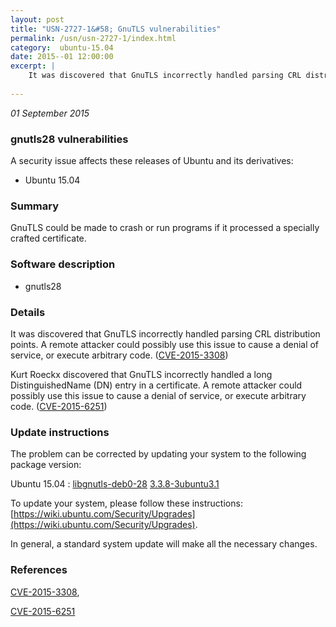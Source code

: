 ```yaml
---
layout: post
title: "USN-2727-1&#58; GnuTLS vulnerabilities"
permalink: /usn/usn-2727-1/index.html
category:  ubuntu-15.04
date: 2015--01 12:00:00
excerpt: |
    It was discovered that GnuTLS incorrectly handled parsing CRL distribution points. A remote attacker could possibly use this issue to cause a denial of service, or execute arbitrary code. ([CVE-2015-3308](http://people.ubuntu.com/~ubuntu-security/cve/CVE-2015-3308))
    
--- 
```

 
 

*01 September 2015*

### gnutls28 vulnerabilities

A security issue affects these releases of Ubuntu and its derivatives:

* Ubuntu 15.04

### Summary

GnuTLS could be made to crash or run programs if it processed a specially crafted certificate.

### Software description

* gnutls28 

### Details

It was discovered that GnuTLS incorrectly handled parsing CRL distribution points. A remote attacker could possibly use this issue to cause a denial of service, or execute arbitrary code. ([CVE-2015-3308](http://people.ubuntu.com/~ubuntu-security/cve/CVE-2015-3308))

Kurt Roeckx discovered that GnuTLS incorrectly handled a long DistinguishedName (DN) entry in a certificate. A remote attacker could possibly use this issue to cause a denial of service, or execute arbitrary code. ([CVE-2015-6251](http://people.ubuntu.com/~ubuntu-security/cve/CVE-2015-6251)) 

### Update instructions

The problem can be corrected by updating your system to the following package version:

Ubuntu 15.04
 : [libgnutls-deb0-28](https://launchpad.net/ubuntu/+source/gnutls28) <span> [3.3.8-3ubuntu3.1](https://launchpad.net/ubuntu/+source/gnutls28/3.3.8-3ubuntu3.1) </span> 

To update your system, please follow these instructions: [https://wiki.ubuntu.com/Security/Upgrades](https://wiki.ubuntu.com/Security/Upgrades).

In general, a standard system update will make all the necessary changes. 

### References

 
 [CVE-2015-3308](http://people.ubuntu.com/~ubuntu-security/cve/CVE-2015-3308), 

 [CVE-2015-6251](http://people.ubuntu.com/~ubuntu-security/cve/CVE-2015-6251)
 

